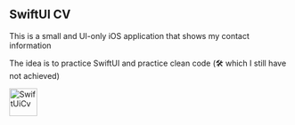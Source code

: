 ## SwiftUI CV




This is a small and UI-only iOS application that shows my contact information


The idea is to practice SwiftUI and practice clean code (🛠 which I still have not achieved)



<img src="https://res.cloudinary.com/mafebracho/image/upload/v1617913086/samples/Simulator_Screen_Shot_-_iPhone_11_-_2021-04-08_at_22.17.25_hmbstd.png" style="height:50px" alt="SwiftUiCv" />

